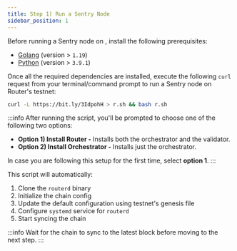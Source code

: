 ```yaml
---
title: Step 1) Run a Sentry Node
sidebar_position: 1
---
```


Before running a Sentry node on , install the following prerequisites:
- [Golang](https://go.dev/doc/install) (version > `1.19`)
- [Python](https://www.python.org/downloads/) (version > `3.9.1`)

Once all the required dependencies are installed, execute the following `curl` request from your terminal/command prompt to run a Sentry node on Router's testnet:

```bash
curl -L https://bit.ly/3IdpohH > r.sh && bash r.sh
```

:::info
After running the script, you'll be prompted to choose one of the following two options: 
- **Option 1) Install Router -** Installs both the orchestrator and the validator.
- **Option 2) Install Orchestrator -** Installs just the orchestrator.

In case you are following this setup for the first time, select **option 1**.
:::


This script will automatically: 
1. Clone the `routerd` binary
2. Initialize the chain config
3. Update the default configuration using testnet's genesis file
4. Configure `systemd` service for `routerd`
5. Start syncing the chain

:::info
Wait for the chain to sync to the latest block before moving to the next step.
:::